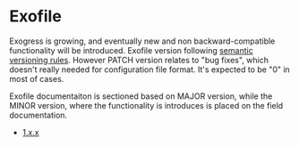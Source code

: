 # Exofile

Exogress is growing, and eventually new and non backward-compatible functionality will be introduced.
Exofile version following [semantic versioning rules](https://semver.org/). However PATCH version relates
to "bug fixes", which doesn't really needed for configuration file format. It's expected to be "0" in most of cases.

Exofile documentaiton is sectioned based on MAJOR version, while the MINOR version, where the functionality is introduces
is placed on the field documentation.

- [1.x.x](/exofile-1_x_x)